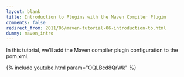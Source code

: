 ```yaml
---
layout: blank
title: Introduction to Plugins with the Maven Compiler Plugin
comments: false
redirect_from: 2011/06/maven-tutorial-06-introduction-to.html
dummy: maven_intro
---
```


In this tutorial, we'll add the Maven compiler plugin configuration to the pom.xml.

{% include youtube.html param="OQLBcd8QrWk" %}
